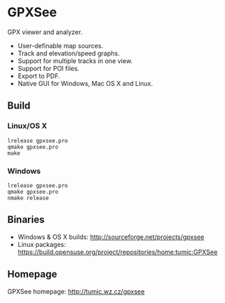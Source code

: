 # GPXSee
GPX viewer and analyzer.

* User-definable map sources.
* Track and elevation/speed graphs.
* Support for multiple tracks in one view.
* Support for POI files.
* Export to PDF.
* Native GUI for Windows, Mac OS X and Linux.

## Build
### Linux/OS X
```shell
lrelease gpxsee.pro
qmake gpxsee.pro
make
```
### Windows
```shell
lrelease gpxsee.pro
qmake gpxsee.pro
nmake release
```

## Binaries
* Windows & OS X builds: http://sourceforge.net/projects/gpxsee
* Linux packages: https://build.opensuse.org/project/repositories/home:tumic:GPXSee

## Homepage
GPXSee homepage: http://tumic.wz.cz/gpxsee

